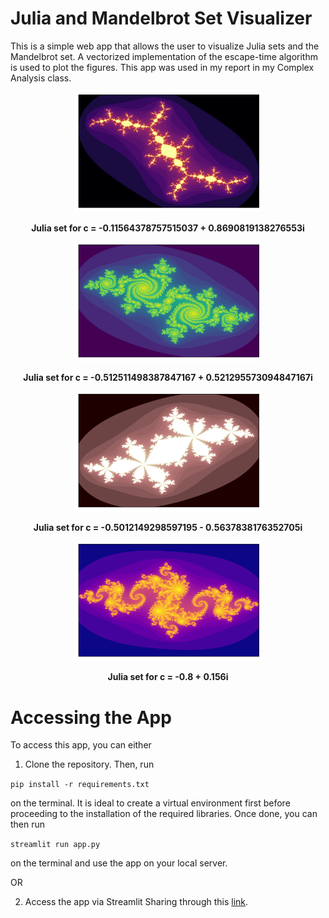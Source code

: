# Julia and Mandelbrot Set Visualizer

This is a simple web app that allows the user to visualize Julia sets and the Mandelbrot set. A vectorized implementation of the escape-time algorithm is used to plot the figures. This app was used in my report in my Complex Analysis class.

<p align="center"><img src="sample_images/samp1.png" width="300"/></p>
<p align="center"><strong>Julia set for c = -0.11564378757515037 + 0.8690819138276553i</strong></p>

<p align="center"><img src="sample_images/samp3.png" width="300"/></p>
<p align="center"><strong>Julia set for c = -0.512511498387847167 + 0.521295573094847167i</strong></p>

<p align="center"><img src="sample_images/samp6.png" width="300"/></p>
<p align="center"><strong>Julia set for c = -0.5012149298597195 - 0.5637838176352705i</strong></p>

<p align="center"><img src="sample_images/samp7.png" width="300"/></p>
<p align="center"><strong>Julia set for c = -0.8 + 0.156i</strong></p>

Accessing the App
=================

To access this app, you can either

1. Clone the repository. Then, run 

`pip install -r requirements.txt`

on the terminal. It is ideal to create a virtual environment first before proceeding to the installation of the required libraries. Once done, you can then run

`streamlit run app.py`

on the terminal and use the app on your local server.

OR

2. Access the app via Streamlit Sharing through this [link](https://share.streamlit.io/arnelmalubay/julia-mandelbrot-visualizer/main/app.py).